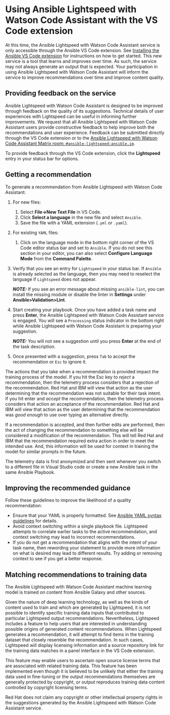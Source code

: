 # Using Ansible Lightspeed with Watson Code Assistant with the VS Code extension

At this time, the Ansible Lightspeed with Watson Code Assistant service is only accessible through the Ansible VS Code extension. See [Installing the Ansible VS Code extension][installing-extension] for instructions on how to get started. This new service is a tool that learns and improves over time. As such, the service may not always generate an output that is expected. Your participation in using Ansible Lightspeed with Watson Code Assistant will inform the service to improve recommendations over time and improve content quality.

## Providing feedback on the service

Ansible Lightspeed with Watson Code Assistant is designed to be improved through feedback on the quality of its suggestions. Technical details of user experiences with Lightspeed can be useful in informing further improvements. We request that all Ansible Lightspeed with Watson Code Assistant users provide constructive feedback to help improve both the recommendations and user experience. Feedback can be submitted directly through the VS Code extension or to the [Ansible Lightspeed with Watson Code Assistant Matrix room: `#ansible-lightspeed:ansible.im`][matrix-room].

To provide feedback through the VS Code extension, click the **Lightspeed** entry in your status bar for options.

## Getting a recommendation

To generate a recommendation from Ansible Lightspeed with Watson Code Assistant:

1. For new files:
     1. Select **File->New Text File** in VS Code.
     2. Click **Select a language** in the new file and select `Ansible`.
     3. Save the file with a YAML extension (`.yml` or `.yaml`).
2. For existing `YAML` files:
     1. Click on the language mode in the bottom right corner of the VS Code editor status bar and set to `Ansible`. If you do not see this section in your editor, you can also select **Configure Language Mode** from the **Command Palette**.
3. Verify that you see an entry for `Lightspeed` in your status bar. If `Ansible` is already selected as the language, then you may need to reselect the language if `Lightspeed` does not appear.
  
      **_NOTE:_** If you see an error message about missing `ansible-lint`, you can install the missing module or disable the linter in **Settings** under **Ansible>Validation>Lint**.

4. Start creating your playbook. Once you have added a task name and press **Enter**, the Ansible Lightspeed with Watson Code Assistant service is engaged. You will see a `Processing` status indicator in the bottom right while Ansible Lightspeed with Watson Code Assistant is preparing your suggestion.

      **_NOTE:_** You will not see a suggestion until you press **Enter** at the end of the task description.

5. Once presented with a suggestion, press `Tab` to accept the recommendation or `Esc` to ignore it.

The actions that you take when a recommendation is provided impact the training process of the
model. If you hit the Esc key to _reject_ a recommendation, then the telemetry process considers
that a rejection of the recommendation. Red Hat and IBM will view that action as the user
determining that the recommendation was not suitable for their task intent.
If you hit enter and _accept_ the recommendation, then the telemetry process considers that
action an acceptance of the recommendation. Red Hat and IBM will view that action as the user
determining that the recommendation was _good enough_ to use over typing an alternative
directly.

If a recommendation is accepted, and then further edits are performed, then the act of changing
the recommendation to something else will be considered a modification of the
recommendation. This will tell Red Hat and IBM that the recommendation required extra action
in order to meet the intended use. And, this information will be used for context in training the
model for similar prompts in the future.

The telemetry data is first anonymized and then sent whenever you switch to a different file in
Visual Studio code or create a new Ansible task in the same Ansible Playbook.

## Improving the recommended guidance

Follow these guidelines to improve the likelihood of a quality recommendation:

* Ensure that your YAML is properly formatted. See [Ansible YAML syntax guidelines][yaml-guidelines] for details.
* Avoid context switching within a single playbook file. Lightspeed attempts to correlate earlier tasks to the active recommendation, and context switching may lead to incorrect recommendations.
* If you do not get a recommendation that aligns with the intent of your task name, then rewording your statement to provide more information on what is desired may lead to different results. Try adding or removing context to see if you get a better response.

## Matching recommendations to training data

The Ansible Lightspeed with Watson Code Assistant machine learning model is trained on content from Ansible Galaxy and other sources.

Given the nature of deep learning technology, as well as the kinds of content used to train and
which are generated by Lightspeed, it is not possible to identify specific training data inputs that
contributed to particular Lightspeed output recommendations. Nevertheless, Lightspeed
includes a feature to help users that are interested in understanding possible origins of
generated content recommendations. When Lightspeed generates a recommendation, it will
attempt to find items in the training dataset that closely resemble the recommendation. In such
cases, Lightspeed will display licensing information and a source repository link for the training
data matches in a panel interface in the VS Code extension.

This feature may enable users to ascertain open source license terms that are associated with
related training data. This feature has been implemented even though it is believed to be unlikely
that either the training data used in fine-tuning or the output recommendations themselves are
generally protected by copyright, or output reproduces training data content controlled by
copyright licensing terms.

Red Hat does not claim any copyright or other intellectual property rights in the suggestions
generated by the Ansible Lightspeed with Watson Code Assistant service.

[installing-extension]: installing_vs.md
[matrix-room]: https://matrix.to/#/#ansible-lightspeed:ansible.im
[yaml-guidelines]: https://docs.ansible.com/ansible/latest/reference_appendices/YAMLSyntax.html
